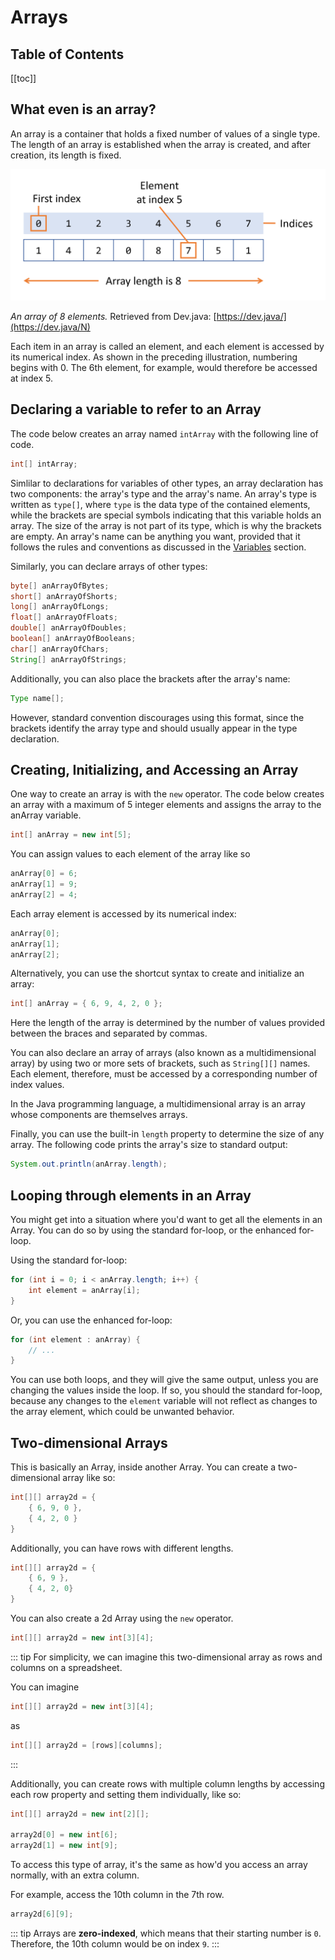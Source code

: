 # Arrays

## Table of Contents

[[toc]]

## What even is an array?
An array is a container that holds a fixed number of values of a single type. The length of an array is established when the array is created, and after creation, its length is fixed. 

<img src="./images/01_array.png" alt="An array with 8 elements." />

*An array of 8 elements.* Retrieved from Dev.java: [https://dev.java/](https://dev.java/N)

Each item in an array is called an element, and each element is accessed by its numerical index. As shown in the preceding illustration, numbering begins with 0. The 6th element, for example, would therefore be accessed at index 5.

## Declaring a variable to refer to an Array
The code below creates an array named `intArray` with the following line of code.
```java
int[] intArray;
```

Simlilar to declarations for variables of other types, an array declaration has two components: the array's type and the array's name. An array's type is written as `type[]`, where `type` is the data type of the contained elements, while the brackets are special symbols indicating that this variable holds an array. The size of the array is not part of its type, which is why the brackets are empty. An array's name can be anything you want, provided that it follows the rules and conventions as discussed in the [Variables](/1/variables/#variable-naming-conventions) section.

Similarly, you can declare arrays of other types:
```java
byte[] anArrayOfBytes;
short[] anArrayOfShorts;
long[] anArrayOfLongs;
float[] anArrayOfFloats;
double[] anArrayOfDoubles;
boolean[] anArrayOfBooleans;
char[] anArrayOfChars;
String[] anArrayOfStrings;
```
Additionally, you can also place the brackets after the array's name:
```java
Type name[];
```
However, standard convention discourages using this format, since the brackets identify the array type and should usually appear in the type declaration.

## Creating, Initializing, and Accessing an Array
One way to create an array is with the `new` operator. The code below creates an array with a maximum of 5 integer elements and assigns the array to the anArray variable.
```java
int[] anArray = new int[5];
```
You can assign values to each element of the array like so
```java
anArray[0] = 6;
anArray[1] = 9;
anArray[2] = 4;
```
Each array element is accessed by its numerical index:
```java
anArray[0];
anArray[1];
anArray[2];
```
Alternatively, you can use the shortcut syntax to create and initialize an array:
```java
int[] anArray = { 6, 9, 4, 2, 0 };
```
Here the length of the array is determined by the number of values provided between the braces and separated by commas.

You can also declare an array of arrays (also known as a multidimensional array) by using two or more sets of brackets, such as `String[][]` names. Each element, therefore, must be accessed by a corresponding number of index values.

In the Java programming language, a multidimensional array is an array whose components are themselves arrays.

Finally, you can use the built-in `length` property to determine the size of any array. The following code prints the array's size to standard output:
```java
System.out.println(anArray.length);
```

## Looping through elements in an Array

You might get into a situation where you'd want to get all the elements in an Array. You can do so by using the standard for-loop, or the enhanced for-loop.

Using the standard for-loop:
```java
for (int i = 0; i < anArray.length; i++) {
	int element = anArray[i];
}
```

Or, you can use the enhanced for-loop:
```java
for (int element : anArray) {
	// ...
}
```

You can use both loops, and they will give the same output, unless you are changing the values inside the loop. If so, you should the standard for-loop, because any changes to the `element` variable will not reflect as changes to the array element, which could be unwanted behavior.

## Two-dimensional Arrays 

This is basically an Array, inside another Array. You can create a two-dimensional array like so:
```java
int[][] array2d = {
	{ 6, 9, 0 },
	{ 4, 2, 0 }
}
```
Additionally, you can have rows with different lengths.
```java
int[][] array2d = {
	{ 6, 9 },
	{ 4, 2, 0}
}
```

You can also create a 2d Array using the `new` operator.
```java
int[][] array2d = new int[3][4];
```

::: tip
For simplicity, we can imagine this two-dimensional array as rows and columns on a spreadsheet.

You can imagine 
```java
int[][] array2d = new int[3][4];
```
as
```java
int[][] array2d = [rows][columns];
```
:::

Additionally, you can create rows with multiple column lengths by accessing each row property and setting them individually, like so:
```java
int[][] array2d = new int[2][];

array2d[0] = new int[6];
array2d[1] = new int[9];
```

To access this type of array, it's the same as how'd you access an array normally, with an extra column.

For example, access the 10th column in the 7th row.
```java
array2d[6][9];
```

::: tip
Arrays are **zero-indexed**, which means that their starting number is `0`. Therefore, the 10th column would be on index `9`.
:::